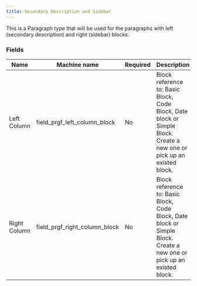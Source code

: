 ```yaml
---
title: Secondary Description and Sidebar
---
```


This is a Paragraph type that will be used for the paragraphs with left (secondary description) and right (sidebar) blocks.

### Fields
| Name         | Machine name                  | Required | Description                                                                                                            |
| ------------ | ----------------------------- | -------- | ---------------------------------------------------------------------------------------------------------------------- |
| Left Column  | field_prgf_left_column_block  | No       | Block reference to: Basic Block, Code Block, Date block or Simple Block. Create a new one or pick up an existed block. |
| Right Column | field_prgf_right_column_block | No       | Block reference to: Basic Block, Code Block, Date block or Simple Block. Create a new one or pick up an existed block. |
